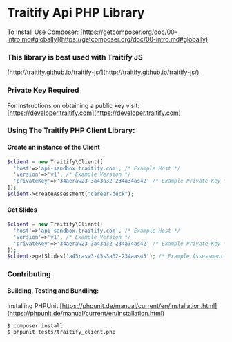 Traitify Api PHP Library
===============
To Install Use Composer:
[https://getcomposer.org/doc/00-intro.md#globally](https://getcomposer.org/doc/00-intro.md#globally)

### This library is best used with Traitify JS
[http://traitify.github.io/traitify-js/](http://traitify.github.io/traitify-js/)

### Private Key Required
For instructions on obtaining a public key visit:
[https://developer.traitify.com](https://developer.traitify.com)

### Using The Traitify PHP Client Library:
#### Create an instance of the Client
```PHP
$client = new Traitify\Client([
  'host'=>'api-sandbox.traitify.com', /* Example Host */ 
  'version'=>'v1', /* Example Version */
  'privateKey'=>'34aeraw23-3a43a32-234a34as42' /* Example Private Key */
]);
$client->createAssessment("career-deck");
```

#### Get Slides
```PHP
$client = new Traitify\Client([
  'host'=>'api-sandbox.traitify.com', /* Example Host */ 
  'version'=>'v1', /* Example Version */
  'privateKey'=>'34aeraw23-3a43a32-234a34as42' /* Example Private Key */
]);
$client->getSlides('a45rasw3-45s3a32-234aas45'); /* Example Assessment Id */
```

### Contributing 
#### Building, Testing and Bundling:
Installing PHPUnit
[https://phpunit.de/manual/current/en/installation.html](https://phpunit.de/manual/current/en/installation.html)

```Shell
$ composer install
$ phpunit tests/traitify_client.php
```
